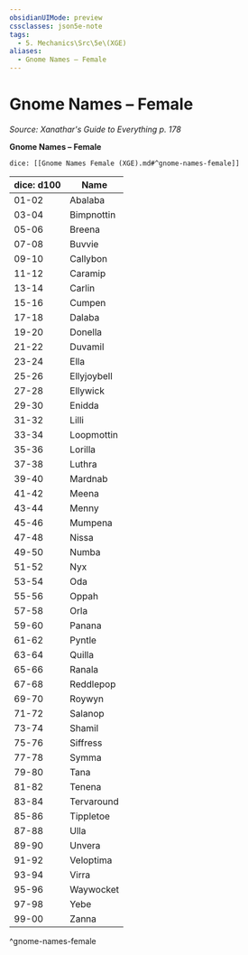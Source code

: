 ```yaml
---
obsidianUIMode: preview
cssclasses: json5e-note
tags:
  - 5. Mechanics\Src\5e\(XGE)
aliases:
  - Gnome Names – Female
---
```

# Gnome Names – Female
*Source: Xanathar's Guide to Everything p. 178* 

**Gnome Names – Female**

`dice: [[Gnome Names Female (XGE).md#^gnome-names-female]]`

| dice: d100 | Name |
|------------|------|
| 01-02 | Abalaba |
| 03-04 | Bimpnottin |
| 05-06 | Breena |
| 07-08 | Buvvie |
| 09-10 | Callybon |
| 11-12 | Caramip |
| 13-14 | Carlin |
| 15-16 | Cumpen |
| 17-18 | Dalaba |
| 19-20 | Donella |
| 21-22 | Duvamil |
| 23-24 | Ella |
| 25-26 | Ellyjoybell |
| 27-28 | Ellywick |
| 29-30 | Enidda |
| 31-32 | Lilli |
| 33-34 | Loopmottin |
| 35-36 | Lorilla |
| 37-38 | Luthra |
| 39-40 | Mardnab |
| 41-42 | Meena |
| 43-44 | Menny |
| 45-46 | Mumpena |
| 47-48 | Nissa |
| 49-50 | Numba |
| 51-52 | Nyx |
| 53-54 | Oda |
| 55-56 | Oppah |
| 57-58 | Orla |
| 59-60 | Panana |
| 61-62 | Pyntle |
| 63-64 | Quilla |
| 65-66 | Ranala |
| 67-68 | Reddlepop |
| 69-70 | Roywyn |
| 71-72 | Salanop |
| 73-74 | Shamil |
| 75-76 | Siffress |
| 77-78 | Symma |
| 79-80 | Tana |
| 81-82 | Tenena |
| 83-84 | Tervaround |
| 85-86 | Tippletoe |
| 87-88 | Ulla |
| 89-90 | Unvera |
| 91-92 | Veloptima |
| 93-94 | Virra |
| 95-96 | Waywocket |
| 97-98 | Yebe |
| 99-00 | Zanna |
^gnome-names-female
